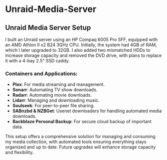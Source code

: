 # Unraid-Media-Server


<h2>Unraid Media Server Setup</h2>

<p>I built an Unraid server using an HP Compaq 6005 Pro SFF, equipped with an AMD Athlon II x2 B24 3GHz CPU. Initially, the system had 4GB of RAM, which I later upgraded to 32GB. I also added two mismatched HDDs to increase storage capacity and removed the DVD drive, with plans to replace it with a 4-bay 2.5" SSD caddy.</p>

<h3>Containers and Applications:</h3>
<ul>
  <li><strong>Plex</strong>: For media streaming and management.</li>
  <li><strong>Sonarr</strong>: Automating TV show downloads.</li>
  <li><strong>Radarr</strong>: Automating movie downloads.</li>
  <li><strong>Lidarr</strong>: Managing and downloading music.</li>
  <li><strong>Soulseek</strong>: For peer-to-peer file sharing.</li>
  <li><strong>SABnzbd & NZBGet</strong>: Usenet downloaders for handling automated media downloads.</li>
  <li><strong>Backblaze Personal Backup</strong>: For secure cloud backup of important data.</li>
</ul>

<p>This setup offers a comprehensive solution for managing and consuming my media collection, with automated tools ensuring everything stays organized and up to date. Future upgrades will enhance storage capacity and flexibility.</p>
